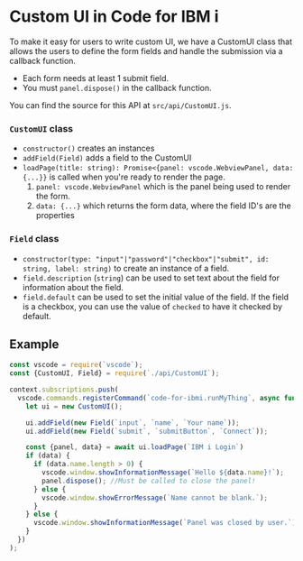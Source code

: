 
# Custom UI in Code for IBM i

To make it easy for users to write custom UI, we have a CustomUI class that allows the users to define the form fields and handle the submission via a callback function. 

* Each form needs at least 1 submit field.
* You must `panel.dispose()` in the callback function.

You can find the source for this API at `src/api/CustomUI.js`.

### `CustomUI` class

* `constructor()` creates an instances
* `addField(Field)` adds a field to the CustomUI
* `loadPage(title: string): Promise<{panel: vscode.WebviewPanel, data: {...}}` is called when you're ready to render the page.
  1. `panel: vscode.WebviewPanel` which is the panel being used to render the form.
  2. `data: {...}` which returns the form data, where the field ID's are the properties

### `Field` class

* `constructor(type: "input"|"password"|"checkbox"|"submit", id: string, label: string)` to create an instance of a field.
* `field.description` (`string`) can be used to set text about the field for information about the field.
* `field.default` can be used to set the initial value of the field. If the field is a checkbox, you can use the value of `checked` to have it checked by default.

## Example

```js
const vscode = require(`vscode`);
const {CustomUI, Field} = require(`./api/CustomUI`);

context.subscriptions.push(
  vscode.commands.registerCommand(`code-for-ibmi.runMyThing`, async function () {
    let ui = new CustomUI();

    ui.addField(new Field(`input`, `name`, `Your name`));
    ui.addField(new Field(`submit`, `submitButton`, `Connect`));

    const {panel, data} = await ui.loadPage(`IBM i Login`)
    if (data) {
      if (data.name.length > 0) {
        vscode.window.showInformationMessage(`Hello ${data.name}!`);
        panel.dispose(); //Must be called to close the panel!
      } else {
        vscode.window.showErrorMessage(`Name cannot be blank.`);
      }
    } else {
      vscode.window.showInformationMessage(`Panel was closed by user.`);
    }
  })
);
```